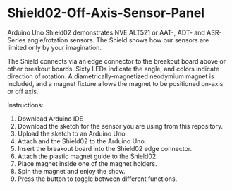 # Shield02-Off-Axis-Sensor-Panel
Arduino Uno Shield02 demonstrates NVE ALT521 or AAT-, ADT- and ASR-Series angle/rotation sensors. The Shield shows how our sensors are limited only by your imagination.

The Shield connects via an edge connector to the breakout board above or other breakout boards. Sixty LEDs indicate the angle, and colors indicate direction of rotation. A diametrically-magnetized neodymium magnet is included, and a magnet fixture allows the magnet to be positioned on-axis or off axis.

Instructions:
  1.	Download Arduino IDE
  2.	Download the sketch for the sensor you are using from this repository.
  3.	Upload the sketch to an Arduino Uno.
  4.	Attach and the Shield02 to the Arduino Uno.
  5.	Insert the breakout board into the Shield02 edge connector.
  6.	Attach the plastic magnet guide to the Shield02.
  7.	Place magnet inside one of the magnet holders.
  8.	Spin the magnet and enjoy the show.
  9.	Press the button to toggle between different functions.
